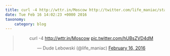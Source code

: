 ```yaml
---
title: curl -4 http://wttr.in/Moscow http://twitter.com/life_maniac/status/699531882925576192/photo/1
date: Tue Feb 16 14:02:23 +0000 2016
taxonomy:
    category: blog
---
```

<blockquote class="twitter-tweet" align="center"><p lang="en" dir="ltr">curl -4 <a href="http://wttr.in/Moscow">http://wttr.in/Moscow</a> <a href="http://twitter.com/life_maniac/status/699531882925576192/photo/1">pic.twitter.com/hUBsZVD4dM</a></p>&mdash; Dude Lebowski (@life_maniac) <a href="https://twitter.com/life_maniac/status/699531882925576192">February 16, 2016</a></blockquote>
